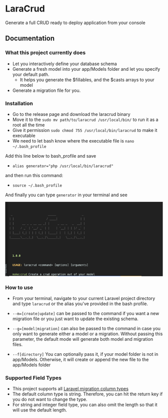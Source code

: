 # LaraCrud
Generate a full CRUD ready to deploy application from your console
## Documentation

### What this project currently does
- Let you interactively define your database schema
- Generate a fresh model into your app/Models folder and let you specify your default path.
  - It helps you generate the $fillables, and the $casts arrays to your model
- Generate a migration file for you.

### Installation
- Go to the release page and download the laracrud binary
- Move it to the `sudo mv path/to/laracrud /usr/local/bin/` to run it as a root all the time
- Give it permission `sudo chmod 755 /usr/local/bin/laracrud` to make it executable
- We need to let bash know where the executable file is `nano ~/.bash_profile`

Add this line below to bash_profile and save
- `alias generator="php /usr/local/bin/laracrud"`

and then run this command:
- `source ~/.bash_profile`

And finally you can type `generator` in your terminal and see 

![alt text](https://github.com/olotintemitope/LaraCrud/blob/master/laracrud.png  "Laracrud console")

### How to use
- From your terminal, navigate to your current Laravel project directory and type `laracrud` or the alias you've provided in the bash profile.
- `--m=[create|update]` can be passed to the command if you want a new migration file or you just
want to update the existing schema.
- `--g=[model|migration]` can also be passed to the command in case you only want to generate either
a model or a migration. Without passing this parameter, the default mode will generate
both model and migration files.

- `--f[directory]` You can optionally pass it, if your model folder is not in app/Models. Otherwise, it will create or append 
the new file to the app/Models folder

### Supported Field Types
- This project supports all [Laravel migration column types](https://laravel.com/docs/5.5/migrations#creating-columns)
- The default column type is string. Therefore, you can hit the return key if you do not want to
change the type.
- For string and integer field type, you can also omit the length so that it will use the default
length.
